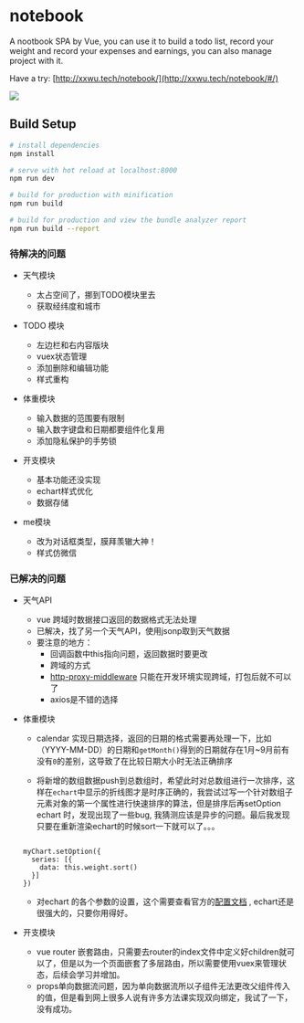# notebook

A nootbook SPA by Vue, you can use it to build a todo list, record your weight and record your expenses and earnings, you can also manage project with it.

Have a try:  [http://xxwu.tech/notebook/](http://xxwu.tech/notebook/#/)

![](https://github.com/SmartDoubleXiao/notebook/blob/master/static/VueNotebook.jpg)

## Build Setup

``` bash
# install dependencies
npm install

# serve with hot reload at localhost:8000
npm run dev

# build for production with minification
npm run build

# build for production and view the bundle analyzer report
npm run build --report
```

### 待解决的问题

- 天气模块
  - 太占空间了，挪到TODO模块里去
  - 获取经纬度和城市

- TODO 模块
  - 左边栏和右内容版块
  - vuex状态管理
  - 添加删除和编辑功能
  - 样式重构

- 体重模块
  - 输入数据的范围要有限制
  - 输入数字键盘和日期都要组件化复用
  - 添加隐私保护的手势锁

- 开支模块
  - 基本功能还没实现
  - echart样式优化
  - 数据存储

- me模块
  - 改为对话框类型，膜拜羡辙大神！
  - 样式仿微信


### 已解决的问题

- 天气API 

  - vue 跨域时数据接口返回的数据格式无法处理
  - 已解决，找了另一个天气API，使用jsonp取到天气数据
  - 要注意的地方：
    - 回调函数中this指向问题，返回数据时要更改
    - 跨域的方式
    - [http-proxy-middleware](https://github.com/chimurai/http-proxy-middleware) 只能在开发环境实现跨域，打包后就不可以了
    - axios是不错的选择

- 体重模块

  - calendar 实现日期选择，返回的日期的格式需要再处理一下，比如（YYYY-MM-DD）的日期和`getMonth()`得到的日期就存在1月~9月前有没有`0`的差别，这导致了在比较日期大小时无法正确排序

  - 将新增的数组数据push到总数组时，希望此时对总数组进行一次排序，这样在`echart`中显示的折线图才是时序正确的，我尝试过写一个针对数组子元素对象的第一个属性进行快速排序的算法，但是排序后再setOption echart 时，发现出现了一些bug, 我猜测应该是异步的问题。最后我发现只要在重新渲染echart的时候sort一下就可以了。。。

  ```

  myChart.setOption({
    series: [{
      data: this.weight.sort()
    }]
  })
  ```

  - 对echart 的各个参数的设置，这个需要查看官方的[配置文档](http://echarts.baidu.com/option.html#series-line.markPoint.label.normal.textStyle.color) , echart还是很强大的，只要你用得好。

- 开支模块
  - vue router 嵌套路由，只需要去router的index文件中定义好children就可以了，但是以为一个页面嵌套了多层路由，所以需要使用vuex来管理状态，后续会学习并增加。
  - props单向数据流问题，因为单向数据流所以子组件无法更改父组件传入的值，但是看到网上很多人说有许多方法课实现双向绑定，我试了一下，没有成功。